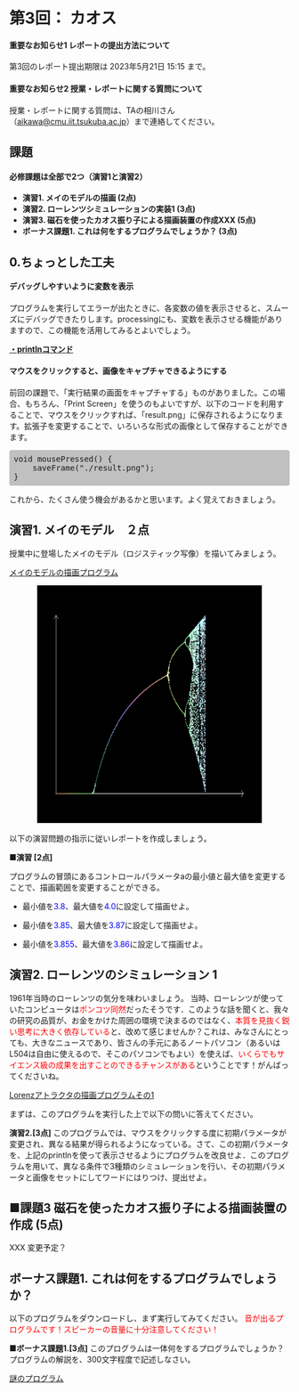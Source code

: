 # 第3回： カオス


#### 重要なお知らせ1 レポートの提出方法について

第3回のレポート提出期限は 2023年5月21日 15:15 まで。
#### 重要なお知らせ2 授業・レポートに関する質問について
授業・レポートに関する質問は、TAの相川さん（aikawa@cmu.iit.tsukuba.ac.jp）まで連絡してください。





## 課題
#### 必修課題は全部で2つ（演習1と演習2）

- **演習1. メイのモデルの描画 (2点)**
- **演習2. ローレンツシミュレーションの実装1 (3点)**
- **演習3. 磁石を使ったカオス振り子による描画装置の作成XXX (5点)**
- **ボーナス課題1. これは何をするプログラムでしょうか？ (3点)**





## 0.ちょっとした工夫


#### デバッグしやすいように変数を表示

プログラムを実行してエラーが出たときに、各変数の値を表示させると、スムーズにデバッグできたりします。processingにも、変数を表示させる機能がありますので、この機能を活用してみるとよいでしょう。

**<a target="_blank" href="http://processing.org/reference/println_.html">・printlnコマンド</a>**



#### マウスをクリックすると、画像をキャプチャできるようにする

前回の課題で、「実行結果の画面をキャプチャする」ものがありました。この場合、もちろん、「Print Screen」を使うのもよいですが、以下のコードを利用することで、マウスをクリックすれば、「result.png」に保存されるようになります。拡張子を変更することで、いろいろな形式の画像として保存することができます。
<pre style="background-color: silver; padding: 8px; border-radius: 4px;">
void mousePressed() {
    saveFrame("./result.png");
}
</pre>
これから、たくさん使う機会があるかと思います。よく覚えておきましょう。







## 演習1. メイのモデル　２点



授業中に登場したメイのモデル（ロジスティック写像）を描いてみましょう。


<a href="./map1.txt" target="_blank">メイのモデルの描画プログラム</a>


<p align="center"><img src="./images/may_result.png" width="404" height="427"></p>



以下の演習問題の指示に従いレポートを作成しましょう。



**■演習 [2点]**

プログラムの冒頭にあるコントロールパラメータaの最小値と最大値を変更することで、描画範囲を変更することができる。

- 最小値を<span style="color: blue;">3.8</span>、最大値を<span style="color: blue;">4.0</span>に設定して描画せよ。

- 最小値を<span style="color: blue;">3.85</span>、最大値を<span style="color: blue;">3.87</span>に設定して描画せよ。

- 最小値を<span style="color: blue;">3.855</span>、最大値を<span style="color: blue;">3.86</span>に設定して描画せよ。







## 演習2. ローレンツのシミュレーション 1

1961年当時のローレンツの気分を味わいましょう。
当時、ローレンツが使っていたコンピュータは<span style="color: red;">ポンコツ同然</span>だったそうです．このような話を聞くと、我々の研究の品質が、お金をかけた周囲の環境で決まるのではなく、<span style="color: red;">本質を見抜く鋭い思考に大きく依存している</span>と、改めて感じませんか？これは、みなさんにとっても、大きなニュースであり、皆さんの手元にあるノートパソコン（あるいはL504は自由に使えるので、そこのパソコンでもよい）を使えば、<span style="color: red;">いくらでもサイエンス級の成果を出すことのできるチャンスがある</span>ということです！がんばってくださいね。



<a href="./lorenz.txt" target="_blank">Lorenzアトラクタの描画プログラムその1</a>



まずは、このプログラムを実行した上で以下の問いに答えてください。



**演習2.[3点]**
このプログラムでは、マウスをクリックする度に初期パラメータが変更され、異なる結果が得られるようになっている。さて、この初期パラメータを、上記のprintlnを使って表示させるようにプログラムを改良せよ．このプログラムを用いて、異なる条件で3種類のシミュレーションを行い、その初期パラメータと画像をセットにしてワードにはりつけ、提出せよ。







## ■課題3 磁石を使ったカオス振り子による描画装置の作成 (5点)

XXX 変更予定？



## ボーナス課題1. これは何をするプログラムでしょうか？

以下のプログラムをダウンロードし、まず実行してみてください。
<span style="color: red;">音が出るプログラムです！スピーカーの音量に十分注意してください！</span>

**■ボーナス課題1.[3点]**
このプログラムは一体何をするプログラムでしょうか？プログラムの解説を、300文字程度で記述しなさい。

<a href="./PlayBifurc.txt" target="_blank"> 謎のプログラム</a>
